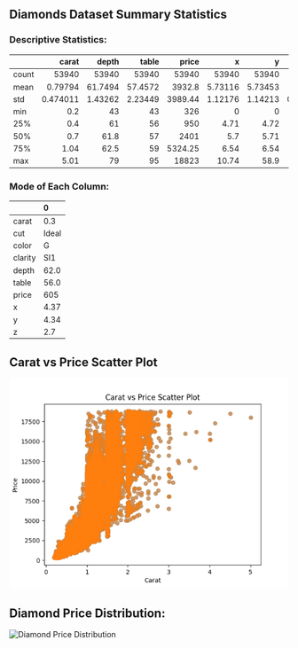 ## Diamonds Dataset Summary Statistics

### Descriptive Statistics:

|       |        carat |       depth |       table |    price |           x |           y |            z |
|:------|-------------:|------------:|------------:|---------:|------------:|------------:|-------------:|
| count | 53940        | 53940       | 53940       | 53940    | 53940       | 53940       | 53940        |
| mean  |     0.79794  |    61.7494  |    57.4572  |  3932.8  |     5.73116 |     5.73453 |     3.53873  |
| std   |     0.474011 |     1.43262 |     2.23449 |  3989.44 |     1.12176 |     1.14213 |     0.705699 |
| min   |     0.2      |    43       |    43       |   326    |     0       |     0       |     0        |
| 25%   |     0.4      |    61       |    56       |   950    |     4.71    |     4.72    |     2.91     |
| 50%   |     0.7      |    61.8     |    57       |  2401    |     5.7     |     5.71    |     3.53     |
| 75%   |     1.04     |    62.5     |    59       |  5324.25 |     6.54    |     6.54    |     4.04     |
| max   |     5.01     |    79       |    95       | 18823    |    10.74    |    58.9     |    31.8      |

### Mode of Each Column:

|         | 0     |
|:--------|:------|
| carat   | 0.3   |
| cut     | Ideal |
| color   | G     |
| clarity | SI1   |
| depth   | 62.0  |
| table   | 56.0  |
| price   | 605   |
| x       | 4.37  |
| y       | 4.34  |
| z       | 2.7   |

## Carat vs Price Scatter Plot
![Carat vs Price Scatter Plot](carat_price_scatter_plot.png)

## Diamond Price Distribution:
![Diamond Price Distribution](diamonds_price_distribution.png)

